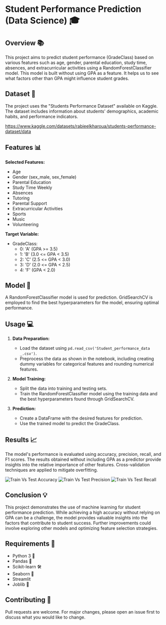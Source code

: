 # Student Performance Prediction (Data Science) 🎓

## Overview :books:

This project aims to predict student performance (GradeClass) based on various features such as age, gender, parental education, study time, absences, and extracurricular activities using a RandomForestClassifier model. This model is built without using GPA as a feature. It helps us to see what factors other than GPA might influence student grades.

## Dataset 💾

The project uses the "Students Performance Dataset" available on Kaggle. The dataset includes information about students' demographics, academic habits, and performance indicators.

https://www.kaggle.com/datasets/rabieelkharoua/students-performance-dataset/data

## Features 📊

**Selected Features:**

* Age 
* Gender (sex\_male, sex\_female)
* Parental Education
* Study Time Weekly
* Absences
* Tutoring
* Parental Support
* Extracurricular Activities
* Sports
* Music
* Volunteering

**Target Variable:**

* GradeClass:  
    * 0: 'A' (GPA >= 3.5)
    * 1: 'B' (3.0 <= GPA < 3.5)
    * 2: 'C' (2.5 <= GPA < 3.0)
    * 3: 'D' (2.0 <= GPA < 2.5)
    * 4: 'F' (GPA < 2.0)

## Model 🤖

A RandomForestClassifier model is used for prediction. GridSearchCV is employed to find the best hyperparameters for the model, ensuring optimal performance.

## Usage 💻

1. **Data Preparation:**
   - Load the dataset using `pd.read_csv('Student_performance_data _.csv')`.
   - Preprocess the data as shown in the notebook, including creating dummy variables for categorical features and rounding numerical features.

2. **Model Training:**
   - Split the data into training and testing sets.
   - Train the RandomForestClassifier model using the training data and the best hyperparameters found through GridSearchCV.

3. **Prediction:**
   - Create a DataFrame with the desired features for prediction.
   - Use the trained model to predict the GradeClass.

## Results :chart_with_upwards_trend:

The model's performance is evaluated using accuracy, precision, recall, and F1 scores.  The results obtained without including GPA as a predictor provide insights into the relative importance of other features. Cross-validation techniques are applied to mitigate overfitting.

![Train Vs Test Accuracy](https://github.com/user-attachments/assets/a36299bc-d043-4aec-a424-10f7dcfee40f)
![Train Vs Test Precision](https://github.com/user-attachments/assets/36a9ab7a-f5e8-4e10-b6fa-ebc930ca89ab)
![Train Vs Test Recall](https://github.com/user-attachments/assets/b60543c1-ba42-407b-b194-e00cfd8a10a6)

## Conclusion :bulb:

This project demonstrates the use of machine learning for student performance prediction. While achieving a high accuracy without relying on GPA can be a challenge, the model provides valuable insights into the factors that contribute to student success. Further improvements could involve exploring other models and optimizing feature selection strategies.

## Requirements 🔧

* Python 3 🐍
* Pandas 🐼
* Scikit-learn 🛠️
* Seaborn 🌊
* Streamlit
* Joblib 💼

## Contributing 🤝

Pull requests are welcome. For major changes, please open an issue first to discuss what you would like to change.
